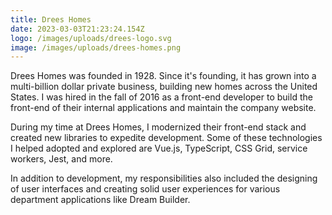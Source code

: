 ```yaml
---
title: Drees Homes
date: 2023-03-03T21:23:24.154Z
logo: /images/uploads/drees-logo.svg
image: /images/uploads/drees-homes.png
---
```

Drees Homes was founded in 1928. Since it's founding, it has grown into a multi-billion dollar private business, building new homes across the United States. I was hired in the fall of 2016 as a front-end developer to build the front-end of their internal applications and maintain the company website.

During my time at Drees Homes, I modernized their front-end stack and created new libraries to expedite development. Some of these technologies I helped adopted and explored are Vue.js, TypeScript, CSS Grid, service workers, Jest, and more.

In addition to development, my responsibilities also included the designing of user interfaces and creating solid user experiences for various department applications like Dream Builder.